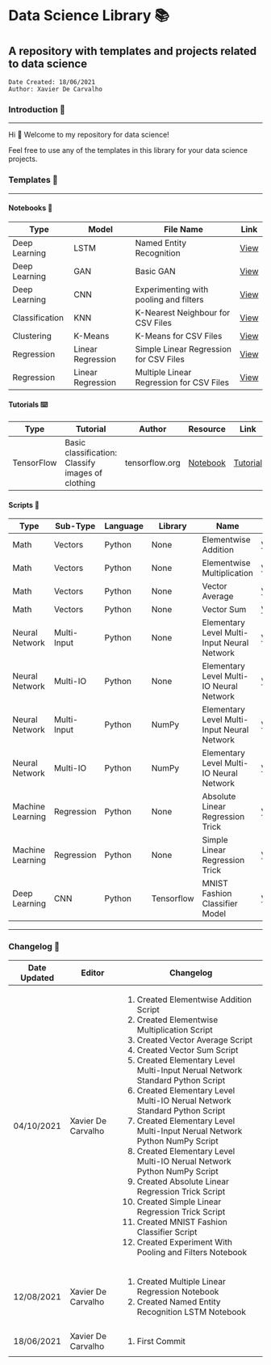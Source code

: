 # Data Science Library :books:
## A repository with templates and projects related to data science

```
Date Created: 18/06/2021
Author: Xavier De Carvalho
```

### Introduction :raising_hand:

---

Hi :wave:
Welcome to my repository for data science!

Feel free to use any of the templates in this library for your data science projects.

### Templates :bookmark_tabs:

---

#### Notebooks :notebook:

Type | Model | File Name | Link
---|---|---|---
Deep Learning | LSTM | Named Entity Recognition | [View](/python/notebooks/machine-learning/deep-learning/neural-networks/RNN/LSTM/named-entity-recognition.ipynb)
Deep Learning | GAN | Basic GAN | [View](/python/notebooks/machine-learning/deep-learning/neural-networks/GAN/basic-generative-adverserial-network.ipynb)
Deep Learning | CNN | Experimenting with pooling and filters | [View](/python/notebooks/machine-learning/deep-learning/neural-networks/CNN/Experiments/experiment-with-pooling-and-filters.ipynb "Go to file hosted on Github")
Classification | KNN | K-Nearest Neighbour for CSV Files | [View](/python/notebooks/machine-learning/classification/knn/k-nearest-neighbour-csv.ipynb "Go to file hosted on Github")
Clustering | K-Means | K-Means for CSV Files | [View](/python/notebooks/machine-learning/clustering/kmeans/kmeans-csv.ipynb "Go to file hosted on Github")
Regression | Linear Regression | Simple Linear Regression for CSV Files | [View](/python/notebooks/machine-learning/regression/simple-linear-regression-csv.ipynb "Go to file hosted on Github")
Regression | Linear Regression | Multiple Linear Regression for CSV Files | [View](/python/notebooks/machine-learning/regression/multiple-linear-regression-csv.ipynb)

#### Tutorials :keyboard:

Type | Tutorial | Author | Resource | Link
---|---|---|---|---
TensorFlow | Basic classification: Classify images of clothing | tensorflow.org | [Notebook](/python/notebooks/machine-learning/deep-learning/neural-networks/tensorflow/keras/tutorials/Image_Classifier_For_Clothing.ipynb) | [Tutorial](https://www.tensorflow.org/tutorials/keras/classification)

#### Scripts :scroll:

Type | Sub-Type | Language | Library | Name | Link
---|---|---|---|---|---
Math | Vectors | Python | None | Elementwise Addition | [View](/python/scripts/deep-learning/math/vectors/elementwise-addition.py)
Math | Vectors | Python | None | Elementwise Multiplication | [View](/python/scripts/deep-learning/math/vectors/elementwise-multiplication.py)
Math | Vectors | Python | None | Vector Average | [View](/python/scripts/deep-learning/math/vectors/vector-average.py)
Math | Vectors | Python | None | Vector Sum | [View](/python/scripts/deep-learning/math/vectors/vector-sum.py)
Neural Network | Multi-Input | Python | None | Elementary Level Multi-Input Neural Network | [View](/python/scripts/deep-learning/neural-networks/standard-python/elementary-level-multiple-input-neural-network-std-python.py)
Neural Network | Multi-IO | Python | None | Elementary Level Multi-IO Neural Network | [View](/python/scripts/deep-learning/neural-networks/standard-python/elementary-level-multiple-io-neural-network-std-python.py)
Neural Network | Multi-Input | Python | NumPy | Elementary Level Multi-Input Neural Network | [View](/python/scripts/deep-learning/neural-networks/numpy/elementary-level-multiple-input-neural-network-numpy.py)
Neural Network | Multi-IO | Python | NumPy | Elementary Level Multi-IO Neural Network | [View](/python/scripts/deep-learning/neural-networks/numpy/elementary-level-multiple-io-neural-network-numpy.py)
Machine Learning | Regression | Python | None | Absolute Linear Regression Trick | [View](/python/scripts/machine-learning/regression/absolute-linear-regression-trick.py)
Machine Learning | Regression | Python | None | Simple Linear Regression Trick | [View](/python/scripts/machine-learning/regression/simple-linear-regression-trick.py)
Deep Learning | CNN | Python | Tensorflow | MNIST Fashion Classifier Model | [View](/python/scripts/neural-networks/tensorflow/keras/mnist-fashion-classifier-cnn-model.py)

---

### Changelog :wrench:

Date Updated | Editor | Changelog
:---:|---|---
04/10/2021 | Xavier De Carvalho |  <ol><li>Created Elementwise Addition Script</li><li>Created Elementwise Multiplication Script</li><li>Created Vector Average Script</li><li>Created Vector Sum Script</li><li>Created Elementary Level Multi-Input Nerual Network Standard Python Script</li><li>Created Elementary Level Multi-IO Nerual Network Standard Python Script</li><li>Created Elementary Level Multi-Input Nerual Network Python NumPy Script</li><li>Created Elementary Level Multi-IO Nerual Network Python NumPy Script</li><li>Created Absolute Linear Regression Trick Script</li><li>Created Simple Linear Regression Trick Script</li><li>Created MNIST Fashion Classifier Script</li><li>Created Experiment With Pooling and Filters Notebook</li></ol>
12/08/2021 | Xavier De Carvalho |  <ol><li>Created Multiple Linear Regression Notebook</li><li>Created Named Entity Recognition LSTM Notebook</li></ol>
18/06/2021 | Xavier De Carvalho | <ol><li>First Commit</li></ol>
